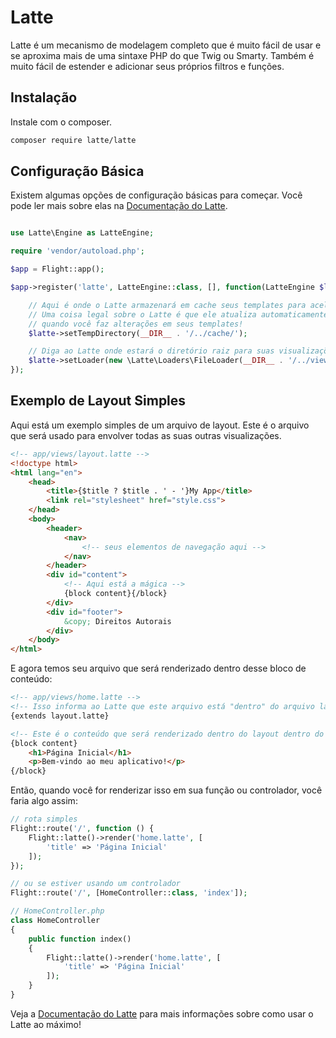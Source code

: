 # Latte

Latte é um mecanismo de modelagem completo que é muito fácil de usar e se aproxima mais de uma sintaxe PHP do que Twig ou Smarty. Também é muito fácil de estender e adicionar seus próprios filtros e funções.

## Instalação

Instale com o composer.

```bash
composer require latte/latte
```

## Configuração Básica

Existem algumas opções de configuração básicas para começar. Você pode ler mais sobre elas na [Documentação do Latte](https://latte.nette.org/en/guide).

```php

use Latte\Engine as LatteEngine;

require 'vendor/autoload.php';

$app = Flight::app();

$app->register('latte', LatteEngine::class, [], function(LatteEngine $latte) use ($app) {

	// Aqui é onde o Latte armazenará em cache seus templates para acelerar as coisas
	// Uma coisa legal sobre o Latte é que ele atualiza automaticamente o cache
	// quando você faz alterações em seus templates!
	$latte->setTempDirectory(__DIR__ . '/../cache/');

	// Diga ao Latte onde estará o diretório raiz para suas visualizações.
	$latte->setLoader(new \Latte\Loaders\FileLoader(__DIR__ . '/../views/'));
});
```

## Exemplo de Layout Simples

Aqui está um exemplo simples de um arquivo de layout. Este é o arquivo que será usado para envolver todas as suas outras visualizações.

```html
<!-- app/views/layout.latte -->
<!doctype html>
<html lang="en">
	<head>
		<title>{$title ? $title . ' - '}My App</title>
		<link rel="stylesheet" href="style.css">
	</head>
	<body>
		<header>
			<nav>
				<!-- seus elementos de navegação aqui -->
			</nav>
		</header>
		<div id="content">
			<!-- Aqui está a mágica -->
			{block content}{/block}
		</div>
		<div id="footer">
			&copy; Direitos Autorais
		</div>
	</body>
</html>
```

E agora temos seu arquivo que será renderizado dentro desse bloco de conteúdo:

```html
<!-- app/views/home.latte -->
<!-- Isso informa ao Latte que este arquivo está "dentro" do arquivo layout.latte -->
{extends layout.latte}

<!-- Este é o conteúdo que será renderizado dentro do layout dentro do bloco de conteúdo -->
{block content}
	<h1>Página Inicial</h1>
	<p>Bem-vindo ao meu aplicativo!</p>
{/block}
```

Então, quando você for renderizar isso em sua função ou controlador, você faria algo assim:

```php
// rota simples
Flight::route('/', function () {
	Flight::latte()->render('home.latte', [
		'title' => 'Página Inicial'
	]);
});

// ou se estiver usando um controlador
Flight::route('/', [HomeController::class, 'index']);

// HomeController.php
class HomeController
{
	public function index()
	{
		Flight::latte()->render('home.latte', [
			'title' => 'Página Inicial'
		]);
	}
}
```

Veja a [Documentação do Latte](https://latte.nette.org/en/guide) para mais informações sobre como usar o Latte ao máximo!